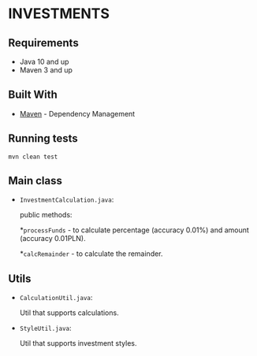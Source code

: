 # INVESTMENTS

## Requirements
* Java 10 and up
* Maven 3 and up

## Built With
* [Maven](https://maven.apache.org/) - Dependency Management

## Running tests
```
mvn clean test
```
## Main class

* `InvestmentCalculation.java`:
  
  public methods:
  
  *`processFunds` - to calculate percentage (accuracy 0.01%) and amount (accuracy 0.01PLN).
  
  *`calcRemainder` - to calculate the remainder.

## Utils

* `CalculationUtil.java`:

  Util that supports calculations.

* `StyleUtil.java`:

  Util that supports investment styles.
